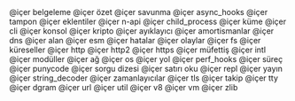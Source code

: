 <!--lint disable prohibited-strings--> @içer belgeleme @içer özet @içer savunma @içer async_hooks @içer tampon @içer eklentiler @içer n-api @içer child_process @içer küme @içer cli @içer konsol @içer kripto @içer ayıklayıcı @içer amortismanlar @içer dns @içer alan @içer esm @içer hatalar @içer olaylar @içer fs @içer küreseller @içer http @içer http2 @içer https @içer müfettiş @içer intl @içer modüller @içer ağ @içer os @içer yol @içer perf_hooks @içer süreç @içer punycode @içer sorgu dizesi @içer satırı oku @içer repl @içer yayın @içer string_decoder @içer zamanlayıcılar @içer tls @içer takip @içer tty @içer dgram @içer url @içer util @içer v8 @içer vm @içer zlib